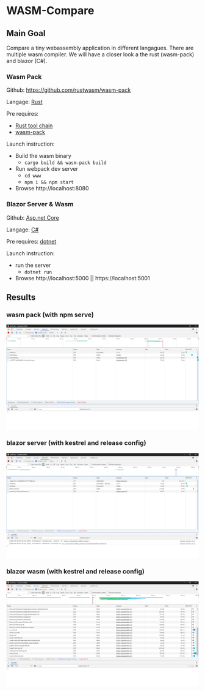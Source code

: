 # WASM-Compare 

## Main Goal

Compare a tiny webassembly application in different langagues.
There are multiple wasm compiler. We will have a closer look a the rust (wasm-pack) and blazor (C#).

### Wasm Pack

Github: https://github.com/rustwasm/wasm-pack

Langage: [Rust](https://www.rust-lang.org/)

Pre requires: 
* [Rust tool chain](https://www.rust-lang.org/tools/install)
* [wasm-pack](https://rustwasm.github.io/wasm-pack/installer/)

Launch instruction: 
* Build the wasm binary
  * ``cargo build && wasm-pack build``
* Run webpack dev server
  * ``cd www``
  * ``npm i && npm start``
* Browse http://localhost:8080

### Blazor Server & Wasm

Github: [Asp.net Core](https://github.com/dotnet/aspnetcore)

Langage: [C#](https://docs.microsoft.com/fr-fr/dotnet/csharp/)

Pre requires: [dotnet](https://dotnet.microsoft.com/download)

Launch instruction:
* run the server
  * ``dotnet run``
* Browse http://localhost:5000 || https://localhost:5001

## Results

### wasm pack (with npm serve)
![wasm pack](wasmpack.png)

### blazor server (with kestrel and release config)
![blazor server](blazorserver.png)

### blazor wasm (with kestrel and release config)
![blazor wasm](blazorwasm.png)

